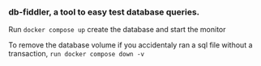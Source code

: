 ### db-fiddler, a tool to easy test database queries.

Run `docker compose up` create the database and start the monitor

To remove the database volume if you accidentaly ran a sql file without a transaction, `run docker compose down -v`
